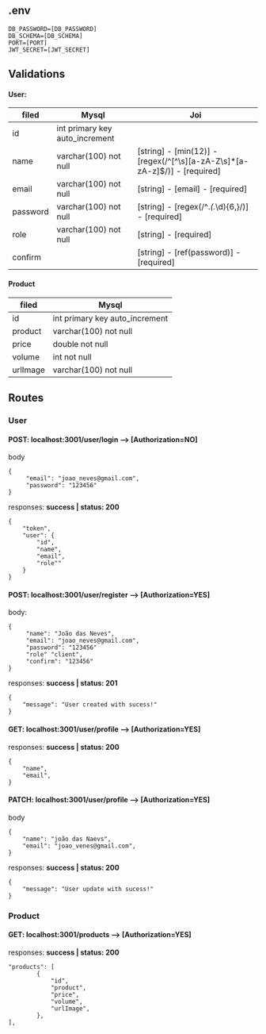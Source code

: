 ## .env
```
DB_PASSWORD=[DB_PASSWORD]
DB_SCHEMA=[DB_SCHEMA]
PORT=[PORT]
JWT_SECRET=[JWT_SECRET]
```


## Validations
#### User:
filed    |  Mysql                |   Joi
-------- | ----------------------|-------------
id       | int primary key auto_increment |
name     | varchar(100) not null          | [string] - [min(12)] - [regex(/^[^\s][a-zA-Z\s]*[a-zA-z]$/)] - [required]
email    | varchar(100) not null          | [string] - [email] - [required]
password | varchar(100) not null          | [string] - [regex(/^.*(.*\d){6,}/)] - [required]
role     | varchar(100) not null          | [string] - [required]
confirm  |                                | [string] - [ref(password)] - [required]

#### Product
filed    |  Mysql                         
-------- | -------------------------------
id       | int primary key auto_increment 
product  | varchar(100) not null          
price    | double not null                
volume   | int not null                   
urlImage | varchar(100) not null          



## Routes

### User

#### POST: localhost:3001/user/login ⟶ [Authorization=NO]
body
```
{
     "email": "joao_neves@gmail.com",
     "password": "123456"
}
```
responses:
**success | status: 200**
```
{
    "token",
    "user": {
        "id",
        "name",
        "email",
        "role""
    }
}
```

#### POST: localhost:3001/user/register ⟶ [Authorization=YES]
body:
```
{
     "name": "João das Neves",
     "email": "joao_neves@gmail.com",
     "password": "123456"
     "role" "client",
     "confirm": "123456"
}
```
responses:
**success | status: 201**
```
{
    "message": "User created with sucess!"
}

```

#### GET: localhost:3001/user/profile ⟶ [Authorization=YES]
responses:
**success | status: 200**
```
{
    "name",
    "email",
}
```

#### PATCH: localhost:3001/user/profile ⟶ [Authorization=YES]
body
```
{
    "name": "joão das Naevs",
    "email": "joao_venes@gmail.com",
}
```
responses:
**success | status: 200**
```
{
    "message": "User update with sucess!"
}
```

### Product

#### GET: localhost:3001/products ⟶ [Authorization=YES]
responses:
**success | status: 200**
```
"products": [
        {
            "id",
            "product",
            "price",
            "volume",
            "urlImage",
        },
],
```
